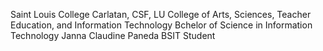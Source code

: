 Saint Louis College
Carlatan, CSF, LU
College of Arts, Sciences, Teacher Education, and Information Technology
Bchelor of Science in Information Technology
Janna Claudine Paneda
BSIT Student
